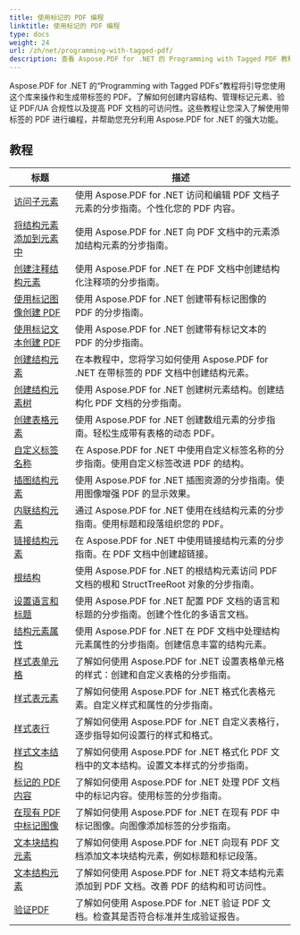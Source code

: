 ```yaml
---
title: 使用标记的 PDF 编程
linktitle: 使用标记的 PDF 编程
type: docs
weight: 24
url: /zh/net/programming-with-tagged-pdf/
description: 查看 Aspose.PDF for .NET 的 Programming with Tagged PDF 教程，掌握带标签的 PDF 操作和生成。
---
```


Aspose.PDF for .NET 的“Programming with Tagged PDFs”教程将引导您使用这个库来操作和生成带标签的 PDF。了解如何创建内容结构、管理标记元素、验证 PDF/UA 合规性以及提高 PDF 文档的可访问性。这些教程让您深入了解使用带标签的 PDF 进行编程，并帮助您充分利用 Aspose.PDF for .NET 的强大功能。

## 教程
| 标题 | 描述 |
| --- | --- | 
| [访问子元素](./access-children-elements/) | 使用 Aspose.PDF for .NET 访问和编辑 PDF 文档子元素的分步指南。个性化您的 PDF 内容。 |  
| [将结构元素添加到元素中](./add-structure-element-into-element/) | 使用 Aspose.PDF for .NET 向 PDF 文档中的元素添加结构元素的分步指南。 |  
| [创建注释结构元素](./create-note-structure-element/) | 使用 Aspose.PDF for .NET 在 PDF 文档中创建结构化注释项的分步指南。 |  
| [使用标记图像创建 PDF](./create-pdf-with-tagged-image/) | 使用 Aspose.PDF for .NET 创建带有标记图像的 PDF 的分步指南。 |  
| [使用标记文本创建 PDF](./create-pdf-with-tagged-text/) | 使用 Aspose.PDF for .NET 创建带有标记文本的 PDF 的分步指南。 |  
| [创建结构元素](./create-structure-elements/) | 在本教程中，您将学习如何使用 Aspose.PDF for .NET 在带标签的 PDF 文档中创建结构元素。 |  
| [创建结构元素树](./create-structure-elements-tree/) | 使用 Aspose.PDF for .NET 创建树元素结构。创建结构化 PDF 文档的分步指南。 |  
| [创建表格元素](./create-table-element/) | 使用 Aspose.PDF for .NET 创建数组元素的分步指南。轻松生成带有表格的动态 PDF。 |  
| [自定义标签名称](./custom-tag-name/) | 在 Aspose.PDF for .NET 中使用自定义标签名称的分步指南。使用自定义标签改进 PDF 的结构。 |  
| [插图结构元素](./illustration-structure-elements/) | 使用 Aspose.PDF for .NET 插图资源的分步指南。使用图像增强 PDF 的显示效果。 |  
| [内联结构元素](./inline-structure-elements/) | 通过 Aspose.PDF for .NET 使用在线结构元素的分步指南。使用标题和段落组织您的 PDF。 |  
| [链接结构元素](./link-structure-elements/) | 在 Aspose.PDF for .NET 中使用链接结构元素的分步指南。在 PDF 文档中创建超链接。 |  
| [根结构](./root-structure/) | 使用 Aspose.PDF for .NET 的根结构元素访问 PDF 文档的根和 StructTreeRoot 对象的分步指南。 |  
| [设置语言和标题](./setup-language-and-title/) | 使用 Aspose.PDF for .NET 配置 PDF 文档的语言和标题的分步指南。创建个性化的多语言文档。 |  
| [结构元素属性](./structure-elements-properties/) | 使用 Aspose.PDF for .NET 在 PDF 文档中处理结构元素属性的分步指南。创建信息丰富的结构元素。 |  
| [样式表单元格](./style-table-cell/) | 了解如何使用 Aspose.PDF for .NET 设置表格单元格的样式：创建和自定义表格的分步指南。 |  
| [样式表元素](./style-table-element/) | 了解如何使用 Aspose.PDF for .NET 格式化表格元素。自定义样式和属性的分步指南。 |  
| [样式表行](./style-table-row/) | 了解如何使用 Aspose.PDF for .NET 自定义表格行，逐步指导如何设置行的样式和格式。 |  
| [样式文本结构](./style-text-structure/) | 了解如何使用 Aspose.PDF for .NET 格式化 PDF 文档中的文本结构。设置文本样式的分步指南。 |  
| [标记的 PDF 内容](./tagged-pdf-content/) | 了解如何使用 Aspose.PDF for .NET 处理 PDF 文档中的标记内容。使用标签的分步指南。 |  
| [在现有 PDF 中标记图像](./tag-image-in-existing-pdf/) | 了解如何使用 Aspose.PDF for .NET 在现有 PDF 中标记图像。向图像添加标签的分步指南。 |  
| [文本块结构元素](./text-block-structure-elements/) | 了解如何使用 Aspose.PDF for .NET 向现有 PDF 文档添加文本块结构元素，例如标题和标记段落。 |  
| [文本结构元素](./text-structure-elements/) | 了解如何使用 Aspose.PDF for .NET 将文本结构元素添加到 PDF 文档。改善 PDF 的结构和可访问性。 |  
| [验证PDF](./validate-pdf/) | 了解如何使用 Aspose.PDF for .NET 验证 PDF 文档。检查其是否符合标准并生成验证报告。 |  
